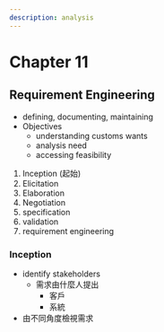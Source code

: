 ```yaml
---
description: analysis
---
```


# Chapter 11

## Requirement Engineering

* defining, documenting, maintaining
* Objectives
  * understanding customs wants
  * analysis need
  * accessing feasibility

1. Inception \(起始\)
2. Elicitation 
3. Elaboration
4. Negotiation
5. specification
6. validation
7. requirement engineering

### Inception

* identify stakeholders
  * 需求由什麼人提出
    * 客戶
    * 系統
* 由不同角度檢視需求



